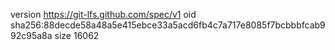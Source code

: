 version https://git-lfs.github.com/spec/v1
oid sha256:88decde58a48a5e415ebce33a5acd6fb4c7a717e8085f7bcbbbfcab992c95a8a
size 16062
